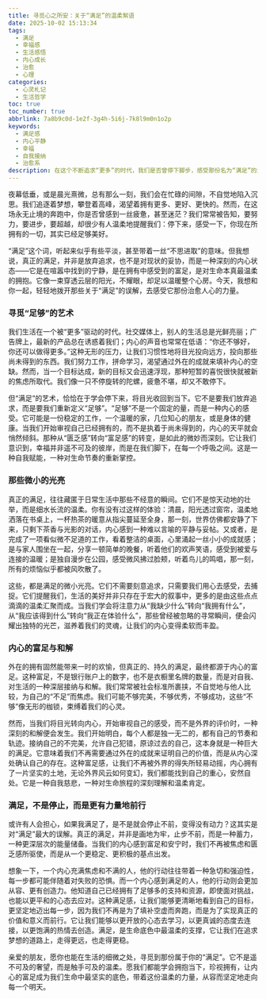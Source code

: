 ```yaml
---
title: 寻觅心之所安：关于“满足”的温柔絮语
date: 2025-10-02 15:13:34
tags:
  - 满足
  - 幸福感
  - 生活感悟
  - 内心成长
  - 治愈
  - 心理
categories:
  - 心灵札记
  - 生活哲学
toc: true
toc_number: true
abbrlink: 7a8b9c0d-1e2f-3g4h-5i6j-7k8l9m0n1o2p
keywords:
  - 满足感
  - 内心平静
  - 幸福
  - 自我接纳
  - 治愈系
description: 在这个不断追求“更多”的时代，我们是否曾停下脚步，感受那份名为“满足”的温柔力量？它不是停止不前，而是内心深处对当下拥有的一切，最真挚的拥抱与和解。本文将带你一同探索，如何在喧嚣中寻觅心之所安，让满足成为我们生命中最坚实的底色。
---
```


夜幕低垂，或是晨光熹微，总有那么一刻，我们会在忙碌的间隙，不自觉地陷入沉思。我们追逐着梦想，攀登着高峰，渴望着拥有更多、更好、更快的。然而，在这场永无止境的奔跑中，你是否曾感到一丝疲惫，甚至迷茫？我们常常被告知，要努力，要进步，要超越，却很少有人温柔地提醒我们：停下来，感受一下，你现在所拥有的一切，其实已经足够美好。

“满足”这个词，听起来似乎有些平淡，甚至带着一丝“不思进取”的意味。但我想说，真正的满足，并非是放弃追求，也不是对现状的妥协，而是一种深刻的内心状态——它是在喧嚣中找到的宁静，是在拥有中感受到的富足，是对生命本真最温柔的拥抱。它像一束穿透云层的阳光，不耀眼，却足以温暖整个心房。今天，我想和你一起，轻轻地拨开那些关于“满足”的误解，去感受它那份治愈人心的力量。

### 寻觅“足够”的艺术

我们生活在一个被“更多”驱动的时代。社交媒体上，别人的生活总是光鲜亮丽；广告牌上，最新的产品总在诱惑着我们；内心的声音也常常在低语：“你还不够好，你还可以做得更多。”这种无形的压力，让我们习惯性地将目光投向远方，投向那些尚未得到的东西。我们努力工作，拼命学习，渴望通过外在的成就来填补内心的空缺。然而，当一个目标达成，新的目标又会迅速浮现，那种短暂的喜悦很快就被新的焦虑所取代。我们像一只不停旋转的陀螺，疲惫不堪，却又不敢停下。

但“满足”的艺术，恰恰在于学会停下来，将目光收回到当下。它不是要我们放弃追求，而是要我们重新定义“足够”。“足够”不是一个固定的量，而是一种内心的感受。它可能是一份稳定的工作，一个温暖的家，几位知心的朋友，或是身体的健康。当我们开始审视自己已经拥有的，而不是执着于尚未得到的，内心的天平就会悄然倾斜。那种从“匮乏感”转向“富足感”的转变，是如此的微妙而深刻。它让我们意识到，幸福并非遥不可及的彼岸，而是在我们脚下，在每一个呼吸之间。这是一种自我赋能，一种对生命节奏的重新掌控。

### 那些微小的光亮

真正的满足，往往藏匿于日常生活中那些不经意的瞬间。它们不是惊天动地的壮举，而是细水长流的温柔。你有没有过这样的体验：清晨，阳光透过窗帘，温柔地洒落在书桌上，一杯热茶的暖意从指尖蔓延至全身，那一刻，世界仿佛都安静了下来，只剩下茶香与光影的对话，内心感到一种难以言喻的平静与妥帖。又或者，是完成了一项看似微不足道的工作，看着整洁的桌面，心里涌起一丝小小的成就感；是与家人围坐在一起，分享一顿简单的晚餐，听着他们的欢声笑语，感受到被爱与连接的温暖；是独自漫步在公园，感受微风拂过脸颊，听着鸟儿的鸣唱，那一刻，所有的烦恼似乎都被风吹散了。

这些，都是满足的微小光亮。它们不需要刻意追求，只需要我们用心去感受，去捕捉。它们提醒我们，生活的美好并非只存在于宏大的叙事中，更多的是由这些点点滴滴的温柔汇聚而成。当我们学会将注意力从“我缺少什么”转向“我拥有什么”，从“我应该得到什么”转向“我正在体验什么”，那些曾经被忽略的寻常瞬间，便会闪耀出独特的光芒，滋养着我们的灵魂，让我们的内心变得柔软而丰盈。

### 内心的富足与和解

外在的拥有固然能带来一时的欢愉，但真正的、持久的满足，最终都源于内心的富足。这种富足，不是银行账户上的数字，也不是衣橱里名牌的数量，而是对自我、对生活的一种深层接纳与和解。我们常常被社会标准所裹挟，不自觉地与他人比较，为自己的“不足”而焦虑。我们可能不够完美，不够优秀，不够成功，这些“不够”像无形的枷锁，束缚着我们的心灵。

然而，当我们将目光转向内心，开始审视自己的感受，而不是外界的评价时，一种深刻的和解便会发生。我们开始明白，每个人都是独一无二的，都有自己的节奏和轨迹。接纳自己的不完美，允许自己犯错，原谅过去的自己，这本身就是一种巨大的满足。它意味着我们不再需要通过外在的成就来证明自己的价值，而是从内心深处确认自己的存在。这种富足感，让我们不再被外界的得失所轻易动摇，内心拥有了一片坚实的土地，无论外界风云如何变幻，我们都能找到自己的重心，安然自处。它是一种自我慈悲，一种对生命旅程的深刻理解和温柔肯定。

### 满足，不是停止，而是更有力量地前行

或许有人会担心，如果我满足了，是不是就会停止不前，变得没有动力？这其实是对“满足”最大的误解。真正的满足，并非是画地为牢，止步不前，而是一种蓄力，一种更深层次的能量储备。当我们的内心感到富足和安宁时，我们不再被焦虑和匮乏感所驱使，而是从一个更稳定、更积极的基点出发。

想象一下，一个内心充满焦虑和不满的人，他的行动往往带着一种急切和强迫性，每一步都可能伴随着对失败的恐惧。而一个内心感到满足的人，他的行动则会更加从容、更有创造力。他知道自己已经拥有了足够多的支持和资源，即使面对挑战，也能以更平和的心态去应对。这种满足感，让我们能够更清晰地看到自己的目标，更坚定地迈出每一步，因为我们不再是为了填补空虚而奔跑，而是为了实现真正的价值和意义而前行。它让我们能够以更开放的心态去学习，以更真诚的态度去连接，以更饱满的热情去创造。满足，是生命底色中最温柔的支撑，它让我们在追求梦想的道路上，走得更远，也走得更稳。

亲爱的朋友，愿你也能在生活的细微之处，寻觅到那份属于你的“满足”。它不是遥不可及的奢望，而是触手可及的温柔。愿我们都能学会拥抱当下，珍视拥有，让内心的富足成为我们生命中最坚实的底色，带着这份温柔的力量，从容而坚定地走向每一个明天。